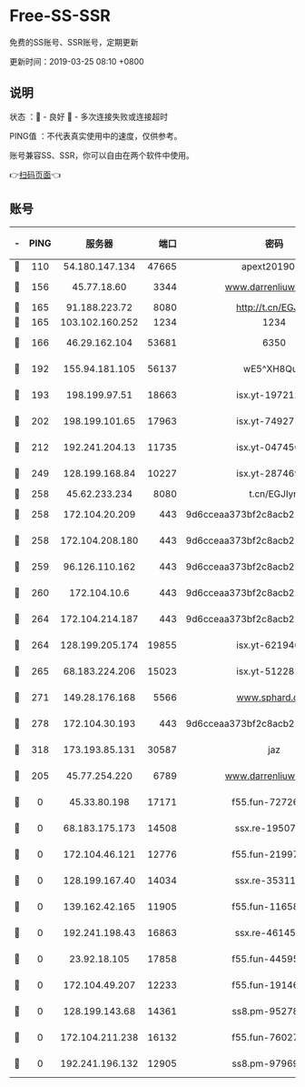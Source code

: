# Free-SS-SSR

免费的SS账号、SSR账号，定期更新

更新时间：2019-03-25 08:10 +0800

## 说明

状态     ：🙂 - 良好 🙁 - 多次连接失败或连接超时

PING值   ：不代表真实使用中的速度，仅供参考。

账号兼容SS、SSR，你可以自由在两个软件中使用。

👉[扫码页面](https://liesauer.github.io/Free-SS-SSR/)👈

## 账号

|-|PING|服务器|端口|密码|加密方式|区域|
|:----:|:----:|:-----:|-----:|:----:|:----:|:----:|
|🙂|110|54.180.147.134|47665|apext2019001|chacha20|KR|
|🙂|156|45.77.18.60|3344|www.darrenliuwei.com|aes-256-cfb|JP|
|🙂|165|91.188.223.72|8080|http://t.cn/EGJIyrl|rc4-md5|RU|
|🙂|165|103.102.160.252|1234|1234|rc4-md5|JP|
|🙂|166|46.29.162.104|53681|6350|aes-128-ctr|RU|
|🙂|192|155.94.181.105|56137|wE5^XH8Quw|aes-256-cfb|US|
|🙂|193|198.199.97.51|18663|isx.yt-19721289|aes-256-cfb|US|
|🙂|202|198.199.101.65|17963|isx.yt-74927147|aes-256-cfb|US|
|🙂|212|192.241.204.13|11735|isx.yt-04745009|aes-256-cfb|US|
|🙂|249|128.199.168.84|10227|isx.yt-28746915|aes-256-cfb|SG|
|🙂|258|45.62.233.234|8080|t.cn/EGJIyrl|rc4-md5|CA|
|🙂|258|172.104.20.209|443|9d6cceaa373bf2c8acb22e60b6a58be6|aes-256-cfb|US|
|🙂|258|172.104.208.180|443|9d6cceaa373bf2c8acb22e60b6a58be6|aes-256-cfb|US|
|🙂|259|96.126.110.162|443|9d6cceaa373bf2c8acb22e60b6a58be6|aes-256-cfb|US|
|🙂|260|172.104.10.6|443|9d6cceaa373bf2c8acb22e60b6a58be6|aes-256-cfb|US|
|🙂|264|172.104.214.187|443|9d6cceaa373bf2c8acb22e60b6a58be6|aes-256-cfb|US|
|🙂|264|128.199.205.174|19855|isx.yt-62194015|aes-256-cfb|SG|
|🙂|265|68.183.224.206|15023|isx.yt-51228211|aes-256-cfb|SG|
|🙂|271|149.28.176.168|5566|www.sphard.com|aes-256-cfb|AU|
|🙂|278|172.104.30.193|443|9d6cceaa373bf2c8acb22e60b6a58be6|aes-256-cfb|US|
|🙂|318|173.193.85.131|30587|jaz|aes-256-cfb|US|
|🙂|205|45.77.254.220|6789|www.darrenliuwei.com|aes-256-cfb|SG|
|🙁|0|45.33.80.198|17171|f55.fun-72726729|aes-256-cfb|US|
|🙁|0|68.183.175.173|14508|ssx.re-19507482|aes-256-cfb|US|
|🙁|0|172.104.46.121|12776|f55.fun-21997792|aes-256-cfb|SG|
|🙁|0|128.199.167.40|14034|ssx.re-35311093|aes-256-cfb|SG|
|🙁|0|139.162.42.165|11905|f55.fun-11658175|aes-256-cfb|SG|
|🙁|0|192.241.198.43|16863|ssx.re-46145720|aes-256-cfb|US|
|🙁|0|23.92.18.105|17858|f55.fun-44595714|aes-256-cfb|US|
|🙁|0|172.104.49.207|12233|f55.fun-19146730|aes-256-cfb|SG|
|🙁|0|128.199.143.68|14361|ss8.pm-95278074|aes-256-cfb|SG|
|🙁|0|172.104.211.238|16132|f55.fun-76027787|aes-256-cfb|US|
|🙁|0|192.241.196.132|12905|ss8.pm-97969807|aes-256-cfb|US|
